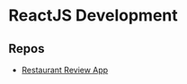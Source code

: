 # ReactJS Development

## Repos
* [Restaurant Review App](https://github.com/paulAlexSerban/ReactJS-Restaurant-Review-App)
